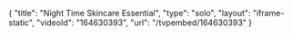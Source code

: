 {
    "title": "Night Time Skincare Essential",
    "type": "solo",
    "layout": "iframe-static",
    "videoId": "164630393",
    "url": "\/tvpembed\/164630393"
}